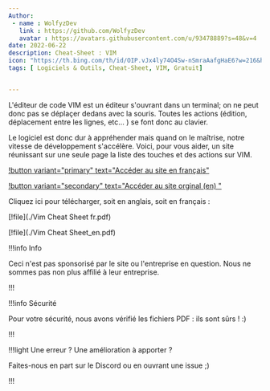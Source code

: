 ```yaml
---
Author: 
 - name : WolfyzDev
   link : https://github.com/WolfyzDev
   avatar : https://avatars.githubusercontent.com/u/93478889?s=48&v=4
date: 2022-06-22
description: Cheat-Sheet : VIM
icon: "https://th.bing.com/th/id/OIP.vJx4ly74O4Sw-nSmraAafgHaE6?w=216&h=180&c=7&r=0&o=5&dpr=1.38&pid=1.7"
tags: [ Logiciels & Outils, Cheat-Sheet, VIM, Gratuit]


---
```


L'éditeur de code VIM est un éditeur s'ouvrant dans un terminal; on ne peut donc pas se déplaçer dedans avec la souris. 
Toutes les actions (édition, déplacement entre les lignes, etc... ) se font donc au clavier. 

Le logiciel est donc dur à appréhender mais quand on le maîtrise, notre vitesse de développement s'accélère. 
Voici, pour vous aider, un site réunissant sur une seule page la liste des touches et des actions sur VIM. 

[!button variant="primary" text="Accéder au site en français"](https://vim.rtorr.com/lang/fr_fr)

[!button variant="secondary" text="Accéder au site orginal (en) "](https://vim.rtorr.com/)

Cliquez ici pour télécharger, soit en anglais, soit en français : 

[!file](./Vim Cheat Sheet fr.pdf)

[!file](./Vim Cheat Sheet_en.pdf)

!!!info Info

Ceci n'est pas sponsorisé par le site ou l'entreprise en question. Nous ne sommes pas non plus affilié à leur entreprise.

!!!

!!!info Sécurité

Pour votre sécurité, nous avons vérifié les fichiers PDF : ils sont sûrs ! :)

!!!

!!!light Une erreur ? Une amélioration à apporter ?

Faites-nous en part sur le Discord ou en ouvrant une issue ;)

!!!
